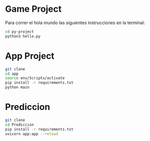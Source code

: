 # Game Project

Para correr el hola mundo las siguientes instrucciones en la terminal:

```sh
cd py-project
python3 hello.py
```

# App Project

```sh
git clone
cd app
source env/Scripts/activate
pip install -r requirements.txt
python main
```

# Prediccion

```sh
git clone 
cd Prediccion
pip install -r requirements.txt
uvicorn app:app --reload
```